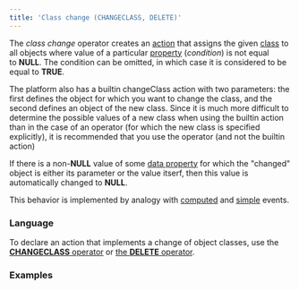 ```yaml
---
title: 'Class change (CHANGECLASS, DELETE)'
---
```


The *class change* operator creates an [action](Actions.md) that assigns the given [class](Classes.md) to all objects where value of a particular [property](Properties.md) (*condition*) is not equal to **NULL**. The condition can be omitted, in which case it is considered to be equal to **TRUE**.  

The platform also has a builtin changeClass action with two parameters: the first defines the object for which you want to change the class, and the second defines an object of the new class. Since it is much more difficult to determine the possible values of a new class when using the builtin action than in the case of an operator (for which the new class is specified explicitly), it is recommended that you use the operator (and not the builtin action)

If there is a non-**NULL** value of some [data property](Data_properties_DATA.md) for which the "changed" object is either its parameter or the value itserf, then this value is automatically changed to **NULL**.

This behavior is implemented by analogy with [computed](Calculated_events.md) and [simple](Simple_event.md) events.

### Language

To declare an action that implements a change of object classes, use the [**CHANGECLASS** operator](CHANGECLASS_operator.md) or [the **DELETE** operator](DELETE_operator.md).

### Examples



